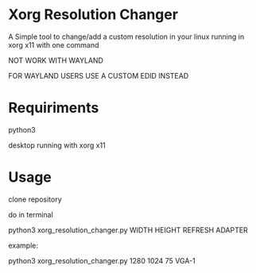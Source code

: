 <h1>Xorg Resolution Changer</h1>
<p>A Simple tool to change/add a custom resolution in your linux running in xorg x11 with one command</p>
<p>NOT WORK WITH WAYLAND</p>
<p>FOR WAYLAND USERS USE A CUSTOM EDID INSTEAD</p>
<h1>Requiriments</h1>
<p>python3</p>
<p>desktop running with xorg x11</p>
<h1>Usage</h1>
<p>clone repository</p>
<p>do in terminal</p>
<p>python3 xorg_resolution_changer.py WIDTH HEIGHT REFRESH ADAPTER</p>
<p>example:</p>

<p>python3 xorg_resolution_changer.py 1280 1024 75 VGA-1</p>
